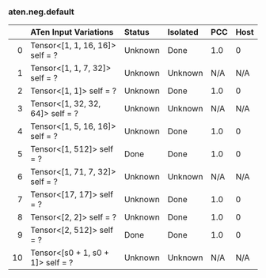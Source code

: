 ### aten.neg.default
|    | ATen Input Variations             | Status   | Isolated   | PCC   | Host   |
|---:|:----------------------------------|:---------|:-----------|:------|:-------|
|  0 | Tensor<[1, 1, 16, 16]> self = ?   | Unknown  | Done       | 1.0   | 0      |
|  1 | Tensor<[1, 1, 7, 32]> self = ?    | Unknown  | Unknown    | N/A   | N/A    |
|  2 | Tensor<[1, 1]> self = ?           | Unknown  | Done       | 1.0   | 0      |
|  3 | Tensor<[1, 32, 32, 64]> self = ?  | Unknown  | Unknown    | N/A   | N/A    |
|  4 | Tensor<[1, 5, 16, 16]> self = ?   | Unknown  | Done       | 1.0   | 0      |
|  5 | Tensor<[1, 512]> self = ?         | Done     | Done       | 1.0   | 0      |
|  6 | Tensor<[1, 71, 7, 32]> self = ?   | Unknown  | Unknown    | N/A   | N/A    |
|  7 | Tensor<[17, 17]> self = ?         | Unknown  | Done       | 1.0   | 0      |
|  8 | Tensor<[2, 2]> self = ?           | Unknown  | Done       | 1.0   | 0      |
|  9 | Tensor<[2, 512]> self = ?         | Done     | Done       | 1.0   | 0      |
| 10 | Tensor<[s0 + 1, s0 + 1]> self = ? | Unknown  | Unknown    | N/A   | N/A    |

